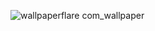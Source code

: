 ![wallpaperflare com_wallpaper](https://github.com/ayushrawat220804/My-Projects/assets/139307604/4ec0f3bb-4dab-4527-90ab-0b8da4415767)
